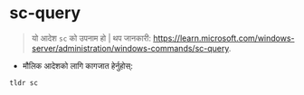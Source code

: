 # sc-query

> यो आदेश `sc` को उपनाम हो |
> थप जानकारी: <https://learn.microsoft.com/windows-server/administration/windows-commands/sc-query>.

- मौलिक आदेशको लागि कागजात हेर्नुहोस्:

`tldr sc`
